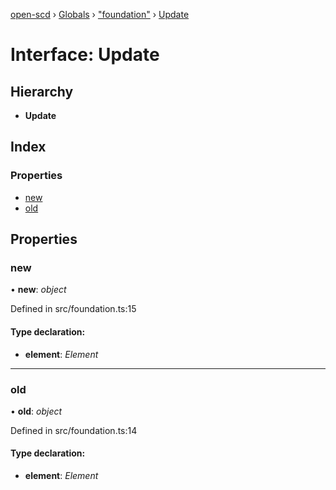 [open-scd](../README.md) › [Globals](../globals.md) › ["foundation"](../modules/_foundation_.md) › [Update](_foundation_.update.md)

# Interface: Update

## Hierarchy

* **Update**

## Index

### Properties

* [new](_foundation_.update.md#new)
* [old](_foundation_.update.md#old)

## Properties

###  new

• **new**: *object*

Defined in src/foundation.ts:15

#### Type declaration:

* **element**: *Element*

___

###  old

• **old**: *object*

Defined in src/foundation.ts:14

#### Type declaration:

* **element**: *Element*
